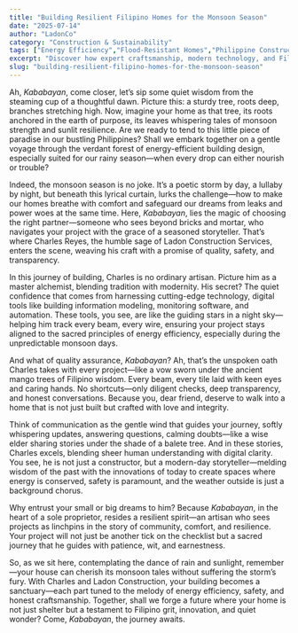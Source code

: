 ```yaml
---
title: "Building Resilient Filipino Homes for the Monsoon Season"
date: "2025-07-14"
author: "LadonCo"
category: "Construction & Sustainability"
tags: ["Energy Efficiency","Flood-Resistant Homes","Philippine Construction","Sustainable Building","Resilient Design"]
excerpt: "Discover how expert craftsmanship, modern technology, and Filipino resilience come together to create energy-efficient, storm-ready homes that withstand the monsoon season. Trust Ladon Construction and Charles Reyes to turn your house into a sanctuary of safety and comfort."
slug: "building-resilient-filipino-homes-for-the-monsoon-season"
---
```


Ah, _Kababayan_, come closer, let’s sip some quiet wisdom from the steaming cup of a thoughtful dawn. Picture this: a sturdy tree, roots deep, branches stretching high. Now, imagine your home as that tree, its roots anchored in the earth of purpose, its leaves whispering tales of monsoon strength and sunlit resilience. Are we ready to tend to this little piece of paradise in our bustling Philippines? Shall we embark together on a gentle voyage through the verdant forest of energy-efficient building design, especially suited for our rainy season—when every drop can either nourish or trouble?

Indeed, the monsoon season is no joke. It’s a poetic storm by day, a lullaby by night, but beneath this lyrical curtain, lurks the challenge—how to make our homes breathe with comfort and safeguard our dreams from leaks and power woes at the same time. Here, _Kababayan_, lies the magic of choosing the right partner—someone who sees beyond bricks and mortar, who navigates your project with the grace of a seasoned storyteller. That’s where Charles Reyes, the humble sage of Ladon Construction Services, enters the scene, weaving his craft with a promise of quality, safety, and transparency.

In this journey of building, Charles is no ordinary artisan. Picture him as a master alchemist, blending tradition with modernity. His secret? The quiet confidence that comes from harnessing cutting-edge technology, digital tools like building information modeling, monitoring software, and automation. These tools, you see, are like the guiding stars in a night sky—helping him track every beam, every wire, ensuring your project stays aligned to the sacred principles of energy efficiency, especially during the unpredictable monsoon days.

And what of quality assurance, _Kababayan_? Ah, that’s the unspoken oath Charles takes with every project—like a vow sworn under the ancient mango trees of Filipino wisdom. Every beam, every tile laid with keen eyes and caring hands. No shortcuts—only diligent checks, deep transparency, and honest conversations. Because you, dear friend, deserve to walk into a home that is not just built but crafted with love and integrity.

Think of communication as the gentle wind that guides your journey, softly whispering updates, answering questions, calming doubts—like a wise elder sharing stories under the shade of a balete tree. And in these stories, Charles excels, blending sheer human understanding with digital clarity. You see, he is not just a constructor, but a modern-day storyteller—melding wisdom of the past with the innovations of today to create spaces where energy is conserved, safety is paramount, and the weather outside is just a background chorus.

Why entrust your small or big dreams to him? Because _Kababayan_, in the heart of a sole proprietor, resides a resilient spirit—an artisan who sees projects as linchpins in the story of community, comfort, and resilience. Your project will not just be another tick on the checklist but a sacred journey that he guides with patience, wit, and earnestness.

So, as we sit here, contemplating the dance of rain and sunlight, remember—your house can cherish its monsoon tales without suffering the storm’s fury. With Charles and Ladon Construction, your building becomes a sanctuary—each part tuned to the melody of energy efficiency, safety, and honest craftsmanship. Together, shall we forge a future where your home is not just shelter but a testament to Filipino grit, innovation, and quiet wonder? Come, _Kababayan_, the journey awaits.